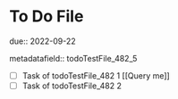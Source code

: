 # To Do File

due:: 2022-09-22

metadatafield:: todoTestFile_482\_5

- [ ] Task of todoTestFile_482 1 [[Query me]]
- [ ] Task of todoTestFile_482 2
